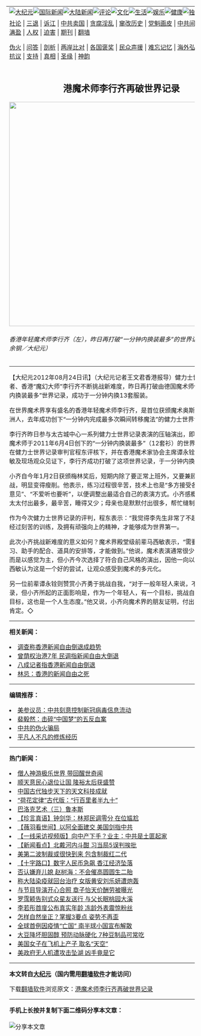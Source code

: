 <a name="1" id="1" target="_blank"></a><span id="1"></span>
<table align=center border="0"><tr><td colspan="2" VALIGN=TOP><a href="https://github.com/euqyhe3158/djy/blob/master/gb/nsc413.md#1"><img src="https://raw.githubusercontent.com/euqyhe3158/www/master/t/djy/1.jpg" title="大纪元"></a><a href="https://github.com/euqyhe3158/djy/blob/master/gb/n24hr.md#1"><img src="https://raw.githubusercontent.com/euqyhe3158/www/master/t/djy/3.jpg" title="国际新闻"></a><a href="https://github.com/euqyhe3158/djy/blob/master/gb/nsc413.md#1"><img src="https://raw.githubusercontent.com/euqyhe3158/www/master/t/djy/4.jpg" title="大陆新闻"></a><a href="https://github.com/euqyhe3158/djy/blob/master/gb/news392.md#1"><img src="https://raw.githubusercontent.com/euqyhe3158/www/master/t/djy/5.jpg" title="评论"></a><a href="https://github.com/euqyhe3158/djy/blob/master/gb/news2007.md#1"><img src="https://raw.githubusercontent.com/euqyhe3158/www/master/t/djy/6.jpg" title="文化"></a><a href="https://github.com/euqyhe3158/djy/blob/master/gb/news2008.md#1"><img src="https://raw.githubusercontent.com/euqyhe3158/www/master/t/djy/7.jpg" title="生活"></a><a href="https://github.com/euqyhe3158/djy/blob/master/gb/ncyule.md#1"><img src="https://raw.githubusercontent.com/euqyhe3158/www/master/t/djy/8.jpg" title="娱乐"></a><a href="https://github.com/euqyhe3158/djy/blob/master/gb/nsc1002.md#1"><img src="https://raw.githubusercontent.com/euqyhe3158/www/master/t/djy/9.jpg" title="健康"><a href="https://github.com/euqyhe3158/djy/blob/master/gb/nf6092.md#1"><img src="https://raw.githubusercontent.com/euqyhe3158/www/master/t/djy/10a.jpg" title="独家"></a><a href="https://github.com/euqyhe3158/djy/blob/master/gb/nf4514.md#1"><img src="https://raw.githubusercontent.com/euqyhe3158/www/master/t/djy/12a.jpg" title="头条"></a></td></tr>
<tr><td colspan="2" VALIGN=TOP><a target="_blank" href="https://github.com/euqyhe3158/djy/blob/master/gb/9p.md#1">社论</a> | <a target="_blank" href="https://github.com/euqyhe3158/djy/blob/master/gb/nf5657.md#1">三退</a> | <a target="_blank" href="https://github.com/euqyhe3158/djy/blob/master/gb/nf6124.md#1">诉江</a> | <a target="_blank" href="https://github.com/euqyhe3158/djy/blob/master/gb/nf1176117.md#1">中共卖国</a> | <a target="_blank" href="https://github.com/euqyhe3158/djy/blob/master/gb/nf5773.md#1">贪腐淫乱</a> | <a target="_blank" href="https://github.com/euqyhe3158/djy/blob/master/gb/nf1176115.md#1">窜改历史</a> | <a target="_blank" href="https://github.com/euqyhe3158/djy/blob/master/gb/nf1176107.md#1">党魁画皮</a> | <a target="_blank" href="https://github.com/euqyhe3158/djy/blob/master/gb/nf1320400.md#1">中共间谍</a> | <a target="_blank" href="https://github.com/euqyhe3158/djy/blob/master/gb/nf1176114.md#1">破坏传统</a> | <a target="_blank" href="https://github.com/euqyhe3158/ntdtv/blob/master/gb/prog447_1.md#1">恶贯满盈</a> | <a target="_blank" href="https://github.com/euqyhe3158/djy/blob/master/gb/ncid278.md#1">人权</a> | <a target="_blank" href="https://github.com/euqyhe3158/djy/blob/master/gb/nf1176111.md#1">迫害</a> | <a target="_blank" href="https://gitlab.com/szzdlab/mh-qikan/blob/master/README.md#1">期刊</a> | <a target="_blank" href="https://github.com/euqyhe3158/www/blob/master/README.md?zsrh#8">翻墙</a></p><p><a target="_blank" href="https://github.com/euqyhe3158/djy/blob/master/gb/nf5562.md#1">伪火</a> | <a target="_blank" href="https://github.com/euqyhe3158/djy/blob/master/gb/nf4378.md#1">问答</a> | <a target="_blank" href="https://github.com/euqyhe3158/djy/blob/master/gb/nf5792.md#1">剖析</a> | <a target="_blank" href="https://github.com/euqyhe3158/djy/blob/master/gb/nf5735.md#1">两岸比对</a> | <a target="_blank" href="https://github.com/euqyhe3158/djy/blob/master/gb/nf6119.md#1">各国褒奖</a> | <a target="_blank" href="https://github.com/euqyhe3158/djy/blob/master/gb/nf6120.md#1">民众声援</a> | <a target="_blank" href="https://github.com/euqyhe3158/djy/blob/master/gb/nf1188594.md#1">难忘记忆</a> | <a target="_blank" href="https://github.com/euqyhe3158/djy/blob/master/gb/nf3180.md#1">海外弘传</a> | <a target="_blank" href="https://github.com/euqyhe3158/djy/blob/master/gb/nf5410.md#1">万人上访</a> | <a target="_blank" href="https://github.com/euqyhe3158/ntdtv/blob/master/gb/prog1530_1.md#1">和平抗议</a> | <a target="_blank" href="https://github.com/euqyhe3158/djy/blob/master/gb/nf4386.md#1">支持</a> | <a target="_blank" href="https://github.com/euqyhe3158/djy/blob/master/gb/nf4389.md#1">真相</a> | <a target="_blank" href="https://github.com/euqyhe3158/djy/blob/master/gb/nf5790.md#1">圣缘</a> | <a target="_blank" href="https://github.com/euqyhe3158/djy/blob/master/gb/nf4786.md#1">神韵</a></td></tr>
<tr><td VALIGN=TOP width="626"><h2 align=center>港魔术师李行齐再破世界记录</h2>
<img width="600" src="https://i.epochtimes.com/assets/uploads/2012/08/1208232224111853-411x599.jpg" />
<h6>香港年轻魔术师李行齐（左），昨日再打破“一分钟内换装最多”的世界记录。（摄影：余钢／大纪元）
</h6>
<hr>
	<p>【大纪元2012年08月24日讯】（大纪元记者王文君香港报导）健力士世界记录保持者、香港“魔幻大师”李行齐不断挑战新难度，昨日再打破由德国魔术师保持的“一分钟内换装最多”世界记录，成功于一分钟内换13套服装。</p>
<p>在世界魔术界享有盛名的香港年轻魔术师李行齐，是首位获颁魔术奥斯卡梅林奖的亚洲人，去年成功创下“一分钟内完成最多次瞬间转移魔法”的健力士世界记录。</p>
<p>李行齐昨日参与太古城中心一系列健力士世界记录表演的压轴演出，即场挑战由德国魔术师于2011年6月4日创下的“一分钟内换装最多”（12套衫）的世界记录。结果，在健力士世界记录审判官程东评核下，并在香港魔术家协会主席谭永铨、副主席马西敏及现场观众见证下，李行齐成功打破了这项世界记录，于一分钟内换了13套服装。</p>
<p>小齐自今年1月2日获颁梅林奖后，短期内除了要正常上班外，又要兼顾向新目标挑战，明显变得瘦削。他表示，练习过程很辛苦，技术上也是“多方接受各种顺耳逆耳的意见”、“不爱听也要听”，以便调整出最适合自己的表演方式。小齐感概表示：“其实太太付出最多，最辛苦，睡得又少；母亲也是默默付出很多，帮忙缝制道具等。”</p>
<p>作为今次健力士世界记录的评判，程东表示：“我觉得李先生非常了不起。”他说，只有经过刻苦的训练，及拥有顽强向上的精神，才能够成为世界第一。</p>
<p>此次小齐挑战新难度的意义如何？魔术界殿堂级前辈马西敏表示，“需要魄力、许多练习、助手的配合、道具的安排等，才能做到。”他说，魔术表演通常很少会挑战速度，而是以感觉为主，但小齐今次选择了符合自己风格的演出，因他一向以速度取胜。马西敏认为这是一个好的尝试，让观众感受到魔术的多元化。</p>
<p>另一位前辈谭永铨则赞赏小齐勇于挑战自我，“对于一般年轻人来说，不一定要破记录，但小齐所起的正面影响是，作为一个年轻人，有一个目标，挑战自己以达成这个目标，这也是一个人生态度。”他又说，小齐向魔术界的朋友证明，付出努力后会获得肯定。◇</p>
	
<hr>


<strong>相关新闻：</strong>
<li><a href="https://github.com/euqyhe3158/djy/blob/master/gb/12/6/24/n3619955.md#1">调查称香港新闻自由倒退成趋势</a></li>
<li><a href="https://github.com/euqyhe3158/djy/blob/master/gb/12/6/25/n3620182.md#1">曾荫权治港7年 民调指新闻自由大倒退</a></li>
<li><a href="https://github.com/euqyhe3158/djy/blob/master/gb/12/6/26/n3620928.md#1">八成记者指香港新闻自由倒退</a></li>
<li><a href="https://github.com/euqyhe3158/djy/blob/master/gb/12/7/3/n3626675.md#1">林忌：香港的新闻自由之死</a></li>
<hr>


<strong>编辑推荐：</strong>
<li><a href="https://github.com/onzhi266/djy/blob/master/gb/20/2/22/n11887949.md#1">美参议员：中共刻意控制新冠病毒信息流动</a></li>
<li><a href="https://github.com/tsiac2612/djy/blob/master/gb/19/3/12/n11108254.md#1" target="_blank">裴毅然：击碎“中国梦”的五反血案</a></li><li><a href="https://github.com/euqyhe3158/djy/blob/master/gb/16/1/21/n4622075.md?dfh#1" target="_blank">中共的伪火骗局</a></li><li><a href="https://github.com/tsiac2612/djy/blob/master/gb/19/7/11/n11377666.md#1" target="_blank">平凡人不凡的修炼经历</a></li>
<hr>

<strong>热门新闻：</strong>
<li><a href="https://github.com/euqyhe3158/djy/blob/master/gb/20/8/6/n12311908.md#1">僧人神游极乐世界 带回醒世奇闻</a></li>
<li><a href="https://github.com/euqyhe3158/djy/blob/master/gb/20/8/6/n12310782.md#1">顺天意民心退位让国 隆裕太后获盛赞</a></li>
<li><a href="https://github.com/euqyhe3158/djy/blob/master/gb/20/8/8/n12316046.md#1">中国古代独步天下的天文科技成就</a></li>
<li><a href="https://github.com/euqyhe3158/djy/blob/master/gb/20/8/4/n12306294.md#1">“荷花定律”古代版：“行百里者半九十”</a></li>
<li><a href="https://github.com/euqyhe3158/djy/blob/master/gb/11/1/4/n3132042.md#1">巴洛克艺术（三）鲁本斯</a></li>
<li><a href="https://github.com/euqyhe3158/djy/blob/master/gb/20/8/16/n12334824.md#1">【珍言真语】钟剑华：林郑民调零分 在位尴尬</a></li>
<li><a href="https://github.com/euqyhe3158/djy/blob/master/gb/20/8/16/n12335697.md#1">【薇羽看世间】以阿全面建交 美国剑指中共</a></li>
<li><a href="https://github.com/euqyhe3158/djy/blob/master/gb/20/8/16/n12334682.md#1">【一线采访视频版】向中产下手？业主：中共是土匪起家</a></li>
<li><a href="https://github.com/euqyhe3158/djy/blob/master/gb/20/8/14/n12331775.md#1">【新闻看点】北戴河内斗酣 习当局5误判挨批</a></li>
<li><a href="https://github.com/euqyhe3158/djy/blob/master/gb/20/8/15/n12332726.md#1">美第二波制裁或很快到来 包含制裁红二代</a></li>
<li><a href="https://github.com/euqyhe3158/djy/blob/master/gb/20/8/15/n12332782.md#1">【十字路口】数字人民币急飙 香江经济坠落</a></li>
<li><a href="https://github.com/euqyhe3158/djy/blob/master/gb/20/8/14/n12331591.md#1">否认嫌弃儿媳 赵树海：不会催高圆圆生二胎</a></li>
<li><a href="https://github.com/euqyhe3158/djy/blob/master/gb/20/8/14/n12331907.md#1">称大陆染疫就回台治疗 女版黄安刘乐妍遭炮轰</a></li>
<li><a href="https://github.com/euqyhe3158/djy/blob/master/gb/20/8/14/n12332074.md#1">与节目导演开心合照 章子怡天价酬劳被曝光</a></li>
<li><a href="https://github.com/euqyhe3158/djy/blob/master/gb/20/8/15/n12333541.md#1">罗霈颖告别式众星友送行 与父长眠桃园大溪</a></li>
<li><a href="https://github.com/euqyhe3158/djy/blob/master/gb/20/8/16/n12335475.md#1">李若彤首度公布真实年龄 冻龄外表震惊粉丝</a></li>
<li><a href="https://github.com/euqyhe3158/djy/blob/master/gb/20/8/14/n12331420.md#1">怎样自然坐正？掌握3要点 姿势不再歪</a></li>
<li><a href="https://github.com/euqyhe3158/djy/blob/master/gb/20/8/16/n12334408.md#1">全球首例因疫情“亡国” 南半球小国宣布解散</a></li>
<li><a href="https://github.com/euqyhe3158/djy/blob/master/gb/20/8/15/n12333887.md#1">大豆降坏胆固醇 预防动脉硬化 7种豆制品可常吃</a></li>
<li><a href="https://github.com/euqyhe3158/djy/blob/master/gb/20/8/14/n12329822.md#1">美国女子在飞机上产子 取名“天空”</a></li>
<li><a href="https://github.com/euqyhe3158/djy/blob/master/gb/20/8/15/n12332936.md#1">美政府无人机遭攻击坠湖 凶手竟是它</a></li>
<hr>

<strong>本文转自<a href="https://www.epochtimes.com">大纪元</a>（国内需用<a href="https://github.com/euqyhe3158/www/blob/master/README.md#8">翻墙软件</a>才能访问）</strong><p>下载<a href="https://github.com/euqyhe3158/www/blob/master/README.md#8">翻墙软件</a>浏览原文：<a href="https://www.epochtimes.com/gb/12/8/24/n3666627.htm">港魔术师李行齐再破世界记录</a></p><hr>

<strong>手机上长按并复制下面二维码分享本文章：</strong><br><br><img src="http://www.szzd.org/v.php?action=qrcode&url=https://github.com/euqyhe3158/djy/blob/master/gb/12/8/24/n3666627.md%231" title="分享本文章"></td><td VALIGN=TOP><a href="https://github.com/euqyhe3158/djy/blob/master/gb/16/1/21/n4622075.md?dfh#1" target="_blank"><img src="https://raw.githubusercontent.com/euqyhe3158/djy/master/gb/300/wei-f1.jpg" title="中共的伪火骗局"  alt="中共的伪火骗局"></a><br><a href="https://github.com/euqyhe3158/www/blob/master/README.md?dfh#9" target="_blank"><img src="https://raw.githubusercontent.com/euqyhe3158/djy/master/gb/300/yong-h.jpg" title="永恒的见证"  alt="永恒的见证"></a><br><a href="https://github.com/euqyhe3158/djy/blob/master/gb/13/9/29/n3974789.md?dfh#1" target="_blank"><img src="https://raw.githubusercontent.com/euqyhe3158/djy/master/gb/300/shang-lnz.jpg" title="善良女子被中共投男牢"  alt="善良女子被中共投男牢"></a><br><a href="https://github.com/euqyhe3158/djy/blob/master/gb/16/3/16/n4663449.md?dfh#1" target="_blank"><img src="https://raw.githubusercontent.com/euqyhe3158/djy/master/gb/300/huo-z3.jpg" title="警卫目击活摘器官"  alt="警卫目击活摘器官"></a><br><a href="https://github.com/euqyhe3158/djy/blob/master/gb/16/8/7/n8177641.md?dfh#1" target="_blank"><img src="https://raw.githubusercontent.com/euqyhe3158/djy/master/gb/300/huo-z4.jpg" title="证人描述活摘恐怖"  alt="证人描述活摘恐怖"></a><br><a href="https://github.com/euqyhe3158/djy/blob/master/gb/10/4/19/n2881569.md?dfh#1" target="_blank"><img src="https://raw.githubusercontent.com/euqyhe3158/djy/master/gb/300/huo-z1.jpg" title="揭开活摘器官黑幕"  alt="揭开活摘器官黑幕"></a><br><a href="https://github.com/euqyhe3158/djy/blob/master/gb/10/11/7/n3077476.md?dfh#1" target="_blank"><img src="https://raw.githubusercontent.com/euqyhe3158/djy/master/gb/300/ma-ks.jpg" title="马克思的成魔之路"  alt="马克思的成魔之路"></a><br><a href="https://github.com/euqyhe3158/djy/blob/master/gb/14/6/9/n4173977.md?dfh#1" target="_blank"><img src="https://raw.githubusercontent.com/euqyhe3158/djy/master/gb/300/chang-zs.jpg" title="藏字石 蕴天机"  alt="藏字石 蕴天机"></a><br><a href="https://github.com/euqyhe3158/djy/blob/master/gb/18/5/10/n10381511.md?dfh#1" target="_blank"><img src="https://raw.githubusercontent.com/euqyhe3158/djy/master/gb/300/st1.jpg" title="关注3亿人三退"  alt="关注3亿人三退"></a><br><a href="https://github.com/euqyhe3158/djy/blob/master/gb/18/3/21/n10237682.md?dfh#1" target="_blank"><img src="https://raw.githubusercontent.com/euqyhe3158/djy/master/gb/300/jie-t.jpg" title="解体中共复兴中华"  alt="解体中共复兴中华"></a><br><a href="https://github.com/euqyhe3158/djy/blob/master/gb/9/2/9/n2422991.md?dfh#1" target="_blank"><img src="https://raw.githubusercontent.com/euqyhe3158/djy/master/gb/300/gao-zs.jpg" title="中共迫害良心律师"  alt="中共迫害良心律师"></a><br><a href="https://github.com/euqyhe3158/djy/blob/master/gb/18/12/9/n10900044.md?dfh#1" target="_blank"><img src="https://raw.githubusercontent.com/euqyhe3158/djy/master/gb/300/sj1.jpg" title="303万人举报江泽民"  alt="303万人举报江泽民"></a><br><a href="https://github.com/euqyhe3158/djy/blob/master/gb/18/8/28/n10672014.md?dfh#1" target="_blank"><img src="https://raw.githubusercontent.com/euqyhe3158/djy/master/gb/300/sj2.jpg" title="这些官员为何起诉江泽民"  alt="这些官员为何起诉江泽民"></a><br><a href="https://github.com/euqyhe3158/djy/blob/master/gb/8/12/18/n2367165.md?dfh#1" target="_blank"><img src="https://raw.githubusercontent.com/euqyhe3158/djy/master/gb/300/liangan.jpg" title="海峡两岸的强烈对比"  alt="海峡两岸的强烈对比"></a><br><a href="https://github.com/euqyhe3158/djy/blob/master/gb/15/12/10/n4593139.md?dfh#1" target="_blank"><img src="https://raw.githubusercontent.com/euqyhe3158/djy/master/gb/300/jia-ndzl.jpg" title="加拿大总理的贺信"  alt="加拿大总理的贺信"></a><br><a href="https://github.com/euqyhe3158/djy/blob/master/gb/11/6/17/n3289382.md?dfh#1" target="_blank"><img src="https://raw.githubusercontent.com/euqyhe3158/djy/master/gb/300/xiao-wd.jpg" title="探寻真相兼听则明"  alt="探寻真相兼听则明"></a><br><a href="https://github.com/euqyhe3158/djy/blob/master/gb/18/10/27/n10812623.md?dfh#1" target="_blank"><img src="https://raw.githubusercontent.com/euqyhe3158/djy/master/gb/300/yindu.jpg" title="印度媒体报道东方"  alt="印度媒体报道东方"></a><br><a href="https://github.com/euqyhe3158/djy/blob/master/gb/18/6/9/n10469652.md?dfh#1" target="_blank"><img src="https://raw.githubusercontent.com/euqyhe3158/djy/master/gb/300/xie-j.jpg" title="不一样的海外校园"  alt="不一样的海外校园"></a><br><a href="https://github.com/euqyhe3158/djy/blob/master/gb/7/4/5/n1669415.md?dfh#1" target="_blank"><img src="https://raw.githubusercontent.com/euqyhe3158/djy/master/gb/300/li-up.jpg" title="从大师到徒弟的传奇"  alt="从大师到徒弟的传奇"></a><br><a href="https://github.com/euqyhe3158/djy/blob/master/gb/17/5/26/n9191512.md?dfh#1" target="_blank"><img src="https://raw.githubusercontent.com/euqyhe3158/djy/master/gb/300/zfl2.jpg" title="亿万人与东方一本奇书"  alt="亿万人与东方一本奇书"></a><br><a href="https://github.com/euqyhe3158/djy/blob/master/gb/13/11/27/n4020290.md?dfh#1" target="_blank"><img src="https://raw.githubusercontent.com/euqyhe3158/djy/master/gb/300/zhen-h.jpg" title="大陆见不到的震撼场面"  alt="大陆见不到的震撼场面"></a><br><a href="https://github.com/euqyhe3158/djy/blob/master/gb/15/7/17/n4482910.md?dfh#1" target="_blank"><img src="https://raw.githubusercontent.com/euqyhe3158/djy/master/gb/300/dalu-sk.jpg" title="人心向善 大陆当初盛况"  alt="人心向善 大陆当初盛况"></a><br><a href="https://github.com/euqyhe3158/djy/blob/master/gb/19/1/5/n10955468.md?dfh#1" target="_blank"><img src="https://raw.githubusercontent.com/euqyhe3158/djy/master/gb/300/zfl1.jpg" title="追寻真理 这书讲什么"  alt="追寻真理 这书讲什么"></a><br><a href="https://github.com/euqyhe3158/www/blob/master/README.md?dfh#1" target="_blank"><img src="https://raw.githubusercontent.com/euqyhe3158/djy/master/gb/300/fq1.jpg" title="下载免费翻墙软件"  alt="下载免费翻墙软件"></a><br></td></tr></table>
